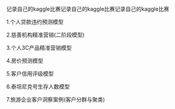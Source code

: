 记录自己的kaggle比赛记录自己的kaggle比赛记录自己的kaggle比赛

1.个人贷款违约预测模型

2.慈善机构精准营销(二阶段模型)

3.个人3C产品精准营销模型

4.房价预测模型

5.客户信用评级模型

6.泰坦尼克号生存人数模型

7.旅游企业客户洞察案例(客户分群与聚类)



   
